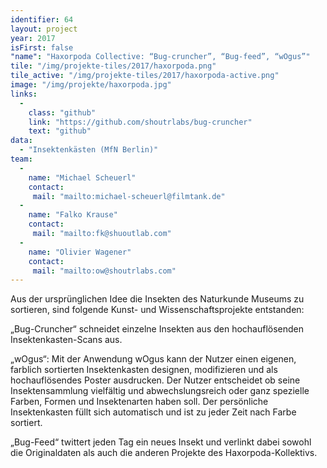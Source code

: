 ```yaml
---
identifier: 64
layout: project
year: 2017
isFirst: false
"name": "Haxorpoda Collective: “Bug-cruncher”, “Bug-feed”, “wOgus”"
tile: "/img/projekte-tiles/2017/haxorpoda.png"
tile_active: "/img/projekte-tiles/2017/haxorpoda-active.png"
image: "/img/projekte/haxorpoda.jpg"
links:
  -
    class: "github"
    link: "https://github.com/shoutrlabs/bug-cruncher"
    text: "github"
data:
  - "Insektenkästen (MfN Berlin)"
team:
  -
    name: "Michael Scheuerl"
    contact:
     mail: "mailto:michael-scheuerl@filmtank.de"
  -
    name: "Falko Krause"
    contact:
     mail: "mailto:fk@shuoutlab.com"
  -
    name: "Olivier Wagener"
    contact:
     mail: "mailto:ow@shoutrlabs.com"
---
```


Aus der ursprünglichen Idee die Insekten des Naturkunde Museums zu sortieren, sind folgende Kunst- und Wissenschaftsprojekte entstanden:
 
„Bug-Cruncher“ schneidet einzelne Insekten aus den hochauflösenden Insektenkasten-Scans aus.
 
„wOgus“: Mit der Anwendung wOgus kann der Nutzer einen eigenen, farblich sortierten Insektenkasten designen, modifizieren und als hochauflösendes Poster ausdrucken. Der Nutzer entscheidet ob seine Insektensammlung vielfältig und abwechslungsreich oder ganz spezielle Farben, Formen und Insektenarten haben soll. Der persönliche Insektenkasten füllt sich automatisch und ist zu jeder Zeit nach Farbe sortiert.
 
„Bug-Feed“ twittert jeden Tag ein neues Insekt und verlinkt dabei sowohl die Originaldaten als auch die anderen Projekte des Haxorpoda-Kollektivs. 

